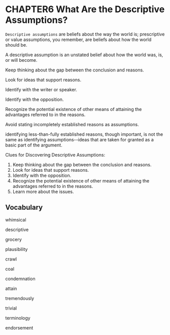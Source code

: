 # CHAPTER6 What Are the Descriptive Assumptions?

`Descriptive assumptions` are beliefs about the way the world is; prescriptive or value assumptions, you remember, are beliefs about how the world should be.

A descriptive assumption is an unstated belief about how the world was, is, or will become.

Keep thinking about the gap between the conclusion and reasons.

Look for ideas that support reasons.

Identify with the writer or speaker.

Identify with the opposition.

Recognize the potential existence of other means of attaining the advantages referred to in the reasons.

Avoid stating incompletely established reasons as assumptions.

identifying less-than-fully established reasons, though important, is not the same as identifying assumptions--ideas that are taken for granted as a basic part of the argument.

Clues for Discovering Descriptive Assumptions:

1. Keep thinking about the gap between the conclusion and reasons.
2. Look for ideas that support reasons.
3. Identify with the opposition.
4. Recognize the potential existence of other means of attaining the advantages referred to in the reasons.
5. Learn more about the issues.



## Vocabulary

whimsical

descriptive

grocery

plausibility

crawl

coal

condemnation

attain

tremendously

trivial

terminology

endorsement

